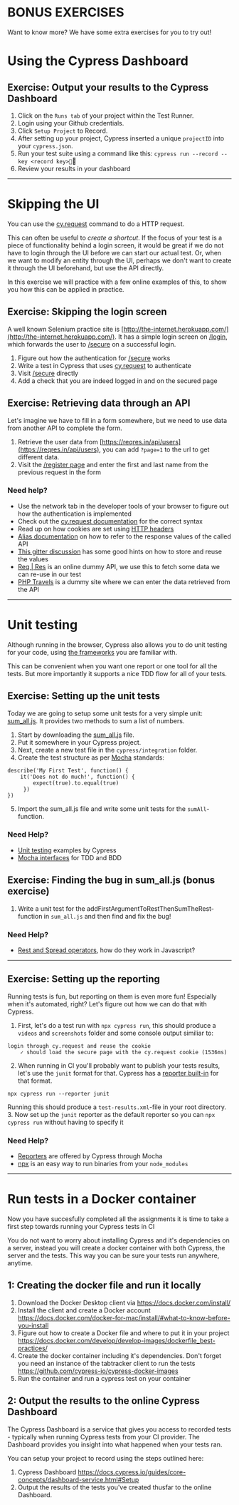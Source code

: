 # BONUS EXERCISES

Want to know more? We have some extra exercises for you to try out!

# Using the Cypress Dashboard

## Exercise: Output your results to the Cypress Dashboard

1. Click on the `Runs tab` of your project within the Test Runner.
2. Login using your Github credentials.
3. Click `Setup Project` to Record.
4. After setting up your project, Cypress inserted a unique `projectID` into your `cypress.json`.
5. Run your test suite using a command like this: ```cypress run --record --key <record key>```
6. Review your results in your dashboard

-------------
# Skipping the UI
You can use the [cy.request](https://docs.cypress.io/api/commands/request.html) command to do a HTTP request.

This can often be useful to _create a shortcut_. If the focus of your test is a piece of functionality behind a login screen, it would be great if we do not have to login through the UI before we can start our actual test. Or, when we want to modify an entity through the UI, perhaps we don't want to create it through the UI beforehand, but use the API directly.

In this exercise we will practice with a few online examples of this, to show you how this can be applied in practice.

## Exercise: Skipping the login screen
A well known Selenium practice site is [http://the-internet.herokuapp.com/](http://the-internet.herokuapp.com/). It has a simple login screen on [/login](http://the-internet.herokuapp.com/login), which forwards the user to [/secure](http://the-internet.herokuapp.com/secure) on a successful login.

1. Figure out how the authentication for [/secure](http://the-internet.herokuapp.com/secure) works
2. Write a test in Cypress that uses [cy.request](https://docs.cypress.io/api/commands/request.html) to authenticate
3. Visit [/secure](http://the-internet.herokuapp.com/secure) directly
4. Add a check that you are indeed logged in and on the secured page

## Exercise: Retrieving data through an API
Let's imagine we have to fill in a form somewhere, but we need to use data from another API to complete the form.

1. Retrieve the user data from [https://reqres.in/api/users](https://reqres.in/api/users), you can add `?page=1` to the url to get different data.
2. Visit the [/register page](https://www.phptravels.net/register) and enter the first and last name from the previous request in the form

### Need help?
* Use the network tab in the developer tools of your browser to figure out how the authentication is implemented
* Check out the [cy.request documentation](https://docs.cypress.io/api/commands/request.html) for the correct syntax
* Read up on how cookies are set using [HTTP headers](https://developer.mozilla.org/en-US/docs/Web/HTTP/Headers/Set-Cookie)
* [Alias documentation](https://docs.cypress.io/guides/core-concepts/aliases-and-references.html#Introducing-Aliasing) on how to refer to the response values of the called API
* [This gitter discussion](https://gitter.im/cypress-io/cypress/archives/2017/01/13) has some good hints on how to store and reuse the values
* [Req | Res](https://reqres.in/) is an online dummy API, we use this to fetch some data we can re-use in our test
* [PHP Travels](https://www.phptravels.net/register) is a dummy site where we can enter the data retrieved from the API

-------------
# Unit testing

Although running in the browser, Cypress also allows you to do unit testing for your code, using [the frameworks](https://docs.cypress.io/guides/references/bundled-tools.html) you are familiar with.

This can be convenient when you want one report or one tool for all the tests. But more importantly it supports a nice TDD flow for all of your tests.

## Exercise: Setting up the unit tests
Today we are going to setup some unit tests for a very simple unit: [sum_all.js](https://raw.githubusercontent.com/xebia/cypress-advanced-meetup-2018/master/my_simple_library/sum_all.js).
It provides two methods to sum a list of numbers.

1. Start by downloading the [sum_all.js](https://gist.github.com/joostvanwollingen/4e5f3919055642d526707a8dd97f652d) file.
2. Put it somewhere in your Cypress project.
3. Next, create a new test file in the `cypress/integration` folder.
4. Create the test structure as per [Mocha](https://mochajs.org/) standards:
```
describe('My First Test', function() {
    it('Does not do much!', function() {
        expect(true).to.equal(true)
     })
})
```
5. Import the sum_all.js file and write some unit tests for the `sumAll`-function.


### Need Help?
* [Unit testing](https://github.com/cypress-io/cypress-example-recipes/tree/master/examples/unit-testing__application-code) examples by Cypress
* [Mocha interfaces](https://mochajs.org/#interfaces) for TDD and BDD

## Exercise: Finding the bug in sum_all.js (bonus exercise)
1. Write a unit test for the addFirstArgumentToRestThenSumTheRest-function in `sum_all.js` and then find and fix the bug!

### Need Help?

* [Rest and Spread operators](https://codingwithspike.wordpress.com/2016/06/11/javascript-rest-spread-operators/), how do they work in Javascript?

-------------
## Exercise: Setting up the reporting

Running tests is fun, but reporting on them is even more fun! Especially when it's automated, right? Let's figure out how we can do that with Cypress.

1. First, let's do a test run with `npx cypress run`, this should produce a `videos` and `screenshots` folder and some console output similiar to:
```
login through cy.request and reuse the cookie
    ✓ should load the secure page with the cy.request cookie (1536ms)
```
2. When running in CI you'll probably want to publish your tests results, let's use the `junit` format for that. Cypress has a [reporter built-in](https://mochajs.org/#reporters) for that format.
```
npx cypress run --reporter junit
```
Running this should produce a `test-results.xml`-file in your root directory.
3. Now set up the `junit` reporter as the default reporter so you can `npx cypress run` without having to specify it


### Need Help?
* [Reporters](https://docs.cypress.io/guides/tooling/reporters.html) are offered by Cypress through Mocha
* [npx](https://medium.com/@maybekatz/introducing-npx-an-npm-package-runner-55f7d4bd282b) is an easy way to run binaries from your `node_modules`

-------------
# Run tests in a Docker container

Now you have succesfully completed all the assignments it is time to take a first step towards running your Cypress tests in CI

You do not want to worry about installing Cypress and it's dependencies on a server, instead you will create a docker container with both Cypress, the server and the tests. This way you can be sure your tests run anywhere, anytime.


## 1: Creating the docker file and run it locally

1. Download the Docker Desktop client via <https://docs.docker.com/install/>
2. Install the client and create a Docker account  <https://docs.docker.com/docker-for-mac/install/#what-to-know-before-you-install>
3. Figure out how to create a Docker file and where to put it in your project <https://docs.docker.com/develop/develop-images/dockerfile_best-practices/>
4. Create the docker container including it's dependencies. Don't forget you need an instance of the tabtracker client to run the tests <https://github.com/cypress-io/cypress-docker-images>
5. Run the container and run a cypress test on your container

## 2: Output the results to the online Cypress Dashboard

The Cypress Dashboard is a service that gives you access to recorded tests - typically when running Cypress tests from your CI provider. The Dashboard provides you insight into what happened when your tests ran.

You can setup your project to record using the steps outlined here:
1. Cypress Dashboard https://docs.cypress.io/guides/core-concepts/dashboard-service.html#Setup
2. Output the results of the tests you've created thusfar to the online Dashboard.
